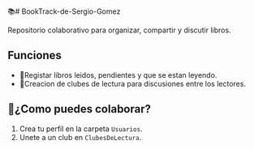 📚# BookTrack-de-Sergio-Gomez
 
Repositorio colaborativo para organizar, compartir y discutir libros.

## Funciones
- 📝Registar libros leidos, pendientes y que se estan leyendo.
- 🤝Creacion de clubes de lectura para discusiones entre los lectores.

## 🤝¿Como puedes colaborar?
1. Crea tu perfil en la carpeta `Usuarios`.
2. Unete a un club en `ClubesDeLectura`.